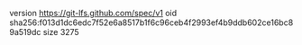 version https://git-lfs.github.com/spec/v1
oid sha256:f013d1dc6edc7f52e6a8517b1f6c96ceb4f2993ef4b9ddb602ce16bc89a519dc
size 3275
